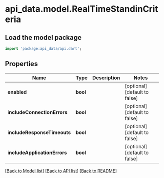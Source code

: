 # api_data.model.RealTimeStandinCriteria

## Load the model package
```dart
import 'package:api_data/api.dart';
```

## Properties
Name | Type | Description | Notes
------------ | ------------- | ------------- | -------------
**enabled** | **bool** |  | [optional] [default to false]
**includeConnectionErrors** | **bool** |  | [optional] [default to false]
**includeResponseTimeouts** | **bool** |  | [optional] [default to false]
**includeApplicationErrors** | **bool** |  | [optional] [default to false]

[[Back to Model list]](../README.md#documentation-for-models) [[Back to API list]](../README.md#documentation-for-api-endpoints) [[Back to README]](../README.md)


